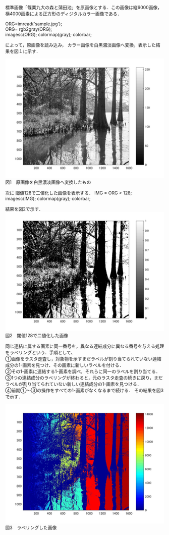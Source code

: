 標準画像「篠栗九大の森と蒲田池」を原画像とする．この画像は縦6000画像，横4000画素による正方形のディジタルカラー画像である．

ORG=imread('sample.jpg');  
ORG= rgb2gray(ORG);   
imagesc(ORG); colormap(gray); colorbar;  

によって，原画像を読み込み， カラー画像を白黒濃淡画像へ変換，表示した結果を図１に示す．

![サンプル画像](画像/課題8-1.jpg)
図1　原画像を白黒濃淡画像へ変換したもの

次に 閾値128で二値化した画像を表示する．
IMG = ORG > 128;  
imagesc(IMG); colormap(gray); colorbar;  

結果を図2で示す．
![サンプル画像](画像/課題8-2.jpg)
図2　閾値128で二値化した画像

同じ連結に属する画素に同一番号を，異なる連結成分に異なる番号を与える処理をラベリングという．手順として、  
➀画像をラスタ走査し，対象物を示すまだラベルが割り当てられていない連結成分の1-画素を見つけ、その画素に新しいラベルを付ける．  
➁その1-画素に連結する1-画素を調べ，それらに同一のラベルを割り当てる．  
➂1つの連結成分のラベリングが終わると，元のラスタ走査の続きに戻り，まだラベルが割り当てられていない新しい連結成分の1-画素を見つける．  
➃前期➀～➂の操作をすべての1-画素がなくなるまで続ける．
その結果を図3で示す．

![サンプル画像](画像/課題8-3.jpg)
図3　ラベリングした画像
